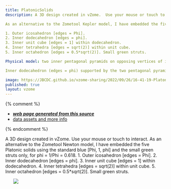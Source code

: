 ```yaml
---
title: PlatonicSolids 
description: A 3D design created in vZome.  Use your mouse or touch to interact.  

As an alternative to the Zometool Kepler model, I have embedded the five Platonic solids using the standard blue [Phi, 1, phi] and the small green struts only, for phi = 1/Phi = 0.618.     

1. Outer icosahedron [edges = Phi].     
2. Inner dodecahedron [edges = phi].    
3. Inner unit cube [edges = 1] within dodecahedron.    
4. Inner tetrahedra [edges = sqrt(2)] within unit cube.     
5. Inner octahedron [edges = 0.5*sqrt(2)]. Small green struts. 

Physical model: two inner pentagonal pyramids on opposing vertices of icosahedron: a) pentagonal base edges= phi and triangular side edges = 1.   

Inner dodecahedron (edges = phi) supported by the two pentagonal pyramids (one pyramid would do, but two preferred for sturdier build and for better appreciation of rotational symmetry in holding model with two hands]  

image: https://JBCDC.github.io/vzome-sharing/2022/09/26/16-41-19-PlatonicSolids2/PlatonicSolids2.png
published: true
layout: vzome
---
```


{% comment %}
 - [***web page generated from this source***](<https://JBCDC.github.io/vzome-sharing/2022/09/26/PlatonicSolids2-16-41-19.html>)
 - [data assets and more info](<https://github.com/JBCDC/vzome-sharing/tree/main/2022/09/26/16-41-19-PlatonicSolids2/>)
 
{% endcomment %}

A 3D design created in vZome.  Use your mouse or touch to interact.  As an alternative to the Zometool Newton model, I have embedded the five Platonic solids using the standard blue [Phi, 1, phi] and the small green struts only, for phi = 1/Phi = 0.618.     1. Outer icosahedron [edges = Phi].     2. Inner dodecahedron [edges = phi].    3. Inner unit cube [edges = 1] within dodecahedron.    4. Inner tetrahedra [edges = sqrt(2)] within unit cube.     5. Inner octahedron [edges = 0.5*sqrt(2)]. Small green struts. 

<vzome-viewer style="width: 87%; height: 60vh; margin: 5%"
       src="https://JBCDC.github.io/vzome-sharing/2022/09/26/16-41-19-PlatonicSolids2/PlatonicSolids2.vZome" >
  <img src="https://JBCDC.github.io/vzome-sharing/2022/09/26/16-41-19-PlatonicSolids2/PlatonicSolids2.png" />
</vzome-viewer>
